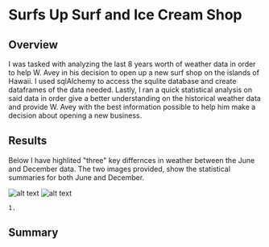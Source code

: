 # Surfs Up Surf and Ice Cream Shop

## Overview

I was tasked with analyzing the last 8 years worth of weather data in order to help W. Avey in his decision to open up a new
surf shop on the islands of Hawaii.  I used sqlAlchemy to access the squlite database and create dataframes of the data needed. Lastly,
I ran a quick statistical analysis on said data in order give a better understanding on the historical weather data and provide W. Avey
with the best information possible to help him make a decision about opening a new business.

## Results

Below I have highlited "three" key differnces in weather between the June and December data. The two images provided, show the statistical
summaries for both June and December.

![alt text]()
![alt text]()

	1. 

## Summary

